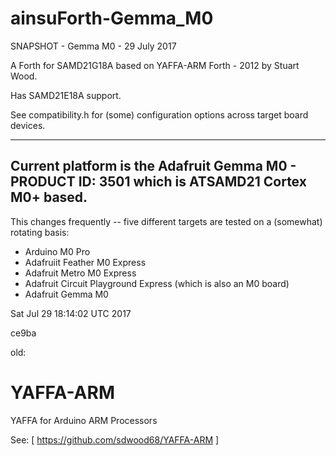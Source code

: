 # ainsuForth-Gemma_M0

SNAPSHOT - Gemma M0 - 29 July 2017

A Forth for SAMD21G18A based on YAFFA-ARM Forth - 2012 by Stuart Wood.

Has SAMD21E18A support.

See compatibility.h for (some) configuration options across
target board devices.

------------------------------------------------------------
Current platform is the Adafruit Gemma M0 - PRODUCT ID: 3501
which is ATSAMD21 Cortex M0+ based.
------------------------------------------------------------

This changes frequently -- five different targets are
tested on a (somewhat) rotating basis:

  * Arduino M0 Pro
  * Adafruiit Feather M0 Express
  * Adafruit Metro M0 Express
  * Adafruit Circuit Playground Express (which is also an M0 board)
  * Adafruit Gemma M0

Sat Jul 29 18:14:02 UTC 2017

ce9ba

old:

# YAFFA-ARM
YAFFA for Arduino ARM Processors 

See:
 [ https://github.com/sdwood68/YAFFA-ARM ]

